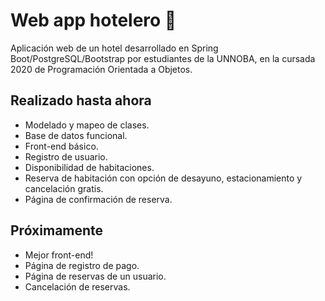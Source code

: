 # Web app hotelero :hotel:
Aplicación web de un hotel desarrollado en Spring Boot/PostgreSQL/Bootstrap por estudiantes de la UNNOBA, en la cursada 2020 de Programación Orientada a Objetos.

## Realizado hasta ahora

* Modelado y mapeo de clases.
* Base de datos funcional.
* Front-end básico.
* Registro de usuario.
* Disponibilidad de habitaciones.
* Reserva de habitación con opción de desayuno, estacionamiento y cancelación gratis.
* Página de confirmación de reserva.

## Próximamente

* Mejor front-end!
* Página de registro de pago.
* Página de reservas de un usuario.
* Cancelación de reservas.

